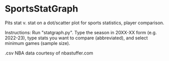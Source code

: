 # SportsStatGraph

Pits stat v. stat on a dot/scatter plot for sports statistics, player comparison.

Instructions: Run "statgraph.py".
 Type the season in 20XX-XX form (e.g. 2022-23), type stats you want to compare (abbreviated), and select minimum games (sample size).


.csv NBA data courtesy of nbastuffer.com
